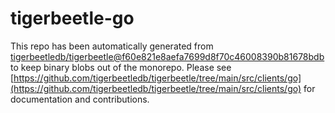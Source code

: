 # tigerbeetle-go
This repo has been automatically generated from [tigerbeetledb/tigerbeetle@f60e821e8aefa7699d8f70c46008390b81678bdb](https://github.com/tigerbeetledb/tigerbeetle/commit/f60e821e8aefa7699d8f70c46008390b81678bdb) to keep binary blobs out of the monorepo. Please see [https://github.com/tigerbeetledb/tigerbeetle/tree/main/src/clients/go](https://github.com/tigerbeetledb/tigerbeetle/tree/main/src/clients/go) for documentation and contributions.
